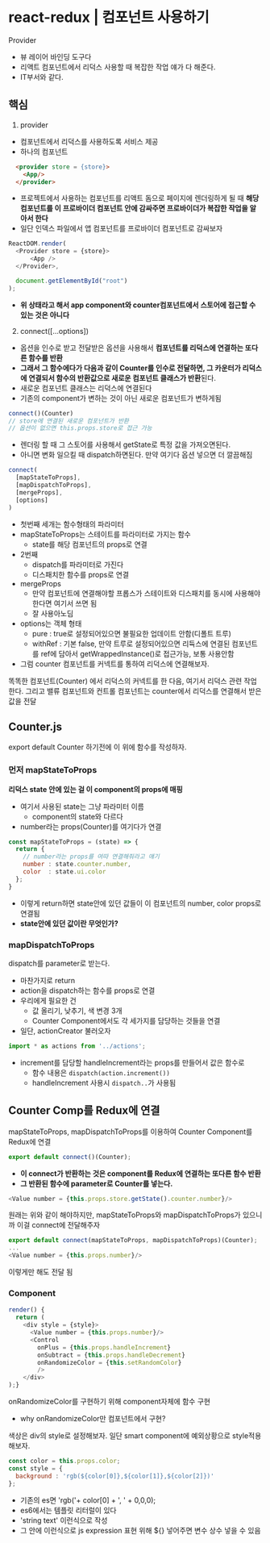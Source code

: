 # react-redux | 컴포넌트 사용하기

Provider
- 뷰 레이어 바인딩 도구다
- 리액트 컴포넌트에서 리덕스 사용할 때 복잡한 작업 얘가 다 해준다.
- IT부서와 같다.

## 핵심
1. provider
  - 컴포넌트에서 리덕스를 사용하도록 서비스 제공
  - 하나의 컴포넌트
```html
  <provider store = {store}>
    <App/>
  </provider>
```
  - 프로젝트에서 사용하는 컴포넌트를 리액트 돔으로 페이지에 렌더링하게 될 때 **해당 컴포넌트를 이 프로바이더 컴포넌트 안에 감싸주면 프로바이더가 복잡한 작업을 알아서 한다**
  - 일단 인덱스 파일에서 앱 컴포넌트를 프로바이더 컴포넌트로 감싸보자

```javascript
ReactDOM.render(
  <Provider store = {store}>
      <App />
  </Provider>,

  document.getElementById("root")
);
```
- **위 상태라고 해서 app component와 counter컴포넌트에서 스토어에 접근할 수 있는 것은 아니다**




2. connect([...options])

- 옵션을 인수로 받고 전달받은 옵션을 사용해서 **컴포넌트를 리덕스에 연결하는 또다른 함수를 반환**
- **그래서 그 함수에다가 다음과 같이 Counter를 인수로 전달하면, 그 카운터가 리덕스에 연결되서 함수의 반환값으로 새로운 컴포넌트 클래스가 반환**된다.
- 새로운 컴포넌트 클래스는 리덕스에 연결된다
- 기존의 component가 변하는 것이 아닌 새로운 컴포넌트가 변하게됨
```javascript
connect()(Counter)
// store에 연결된 새로운 컴포넌트가 반환
// 옵션이 없으면 this.props.store로 접근 가능
```
- 렌더링 할 때 그 스토어를 사용해서 getState로 특정 값을 가져오면된다.
- 아니면 변화 일으킬 때 dispatch하면된다. 만약 여기다 옵션 넣으면 더 깔끔해짐

```javascript
connect(
  [mapStateToProps],
  [mapDispatchToProps],
  [mergeProps],
  [options]
)
```
- 첫번째 세개는 함수형태의 파라미터
- mapStateToProps는 스테이트를 파라미터로 가지는 함수
  - state를 해당 컴포넌트의 props로 연결
- 2번째
  - dispatch를 파라미터로 가진다
  - 디스패치한 함수를 props로 연결
- mergeProps
  - 만약 컴포넌트에 연결해야할 프롭스가 스테이트와 디스패치를 동시에 사용해야 한다면 여기서 쓰면 됨
  - 잘 사용아노딤
- options는 객체 형태
  - pure : true로 설정되어있으면 불필요한 업데이트 안함(디폴트 트루)
  - withRef : 기본 false, 만약 트루로 설정되어있으면 리듁스에 연결된 컴포넌트를 ref에 담아서 getWrappedInstance()로 접근가능, 보통 사용안함
- 그럼 counter 컴포넌트를 커넥트를 통하여 리덕스에 연결해보자.


똑똑한 컴포넌트(Counter) 에서 리덕스의 커넥트를 한 다음, 여기서 리덕스 관련 작업 한다. 그리고 밸류 컴포넌트와 컨트롤 컴포넌트는 counter에서 리덕스를 연결해서 받은 값을 전달


## Counter.js
export default Counter 하기전에 이 위에 함수를 작성하자.

### 먼저 mapStateToProps
**리덕스 state 안에 있는 걸 이 component의 props에 매핑**
- 여기서 사용된 state는 그냥 파라미터 이름
  - component의 state와 다르다
- number라는 props(Counter)를 여기다가 연결

```javascript
const mapStateToProps = (state) => {
  return {
    // number라는 props를 여따 연결해줘라고 얘기
    number : state.counter.number,
    color  : state.ui.color
  };
}
```
- 이렇게 return하면 state안에 있던 값들이 이 컴포넌트의 number, color props로 연결됨
- **state안에 있던 값이란 무엇인가?**

### mapDispatchToProps
dispatch를 parameter로 받는다.
- 마찬가지로 return
- action을 dispatch하는 함수를 props로 연결
- 우리에게 필요한 건
  - 값 올리기, 낮추기, 색 변경 3개
  - Counter Component에서도 각 세가지를 담당하는 것들을 연결
- 일단, actionCreator 불러오자
```javascript
import * as actions from '../actions';
```
- increment를 담당할 handleIncrement라는 props를 만들어서 값은 함수로
  - 함수 내용은 `dispatch(action.increment())`
  - handleIncrement 사용시 `dispatch..`가 사용됨

## Counter Comp를 Redux에 연결
mapStateToProps, mapDispatchToProps를 이용하여 Counter Component를 Redux에 연결
```javascript
export default connect()(Counter);
```
- **이 connect가 반환하는 것은 component를 Redux에 연결하는 또다른 함수 반환**
- **그 반환된 함수에 parameter로 Counter를 넣는다.**

```javascript
<Value number = {this.props.store.getState().counter.number}/>
```
원래는 위와 같이 해야하지만, mapStateToProps와 mapDispatchToProps가 있으니까 이걸 connect에 전달해주자
```javascript
export default connect(mapStateToProps, mapDispatchToProps)(Counter);
...
<Value number = {this.props.number}/>
```
이렇게만 해도 전달 됨

### Component
```javascript
render() {
  return (
    <div style = {style}>
      <Value number = {this.props.number}/>
      <Control
        onPlus = {this.props.handleIncrement}
        onSubtract = {this.props.handleDecrement}
        onRandomizeColor = {this.setRandomColor}
        />
    </div>
);}
```
onRandomizeColor를 구현하기 위해 component자체에 함수 구현
- why onRandomizeColor만 컴포넌트에서 구현?

색상은 div의 style로 설정해보자. 일단 smart component에 예외상황으로 style적용해보자.
```javascript
const color = this.props.color;
const style = {
  background : 'rgb(${color[0]},${color[1]},${color[2]})'
};
```
- 기존의 es면 'rgb('+ color[0] + ', ' + 0,0,0);
- es6에서는 템플릿 리터럴이 있다
- 'string text' 이런식으로 작성
- 그 안에 이런식으로 js expression 표현 위해 ${} 넣어주면 변수 상수 넣을 수 있음
